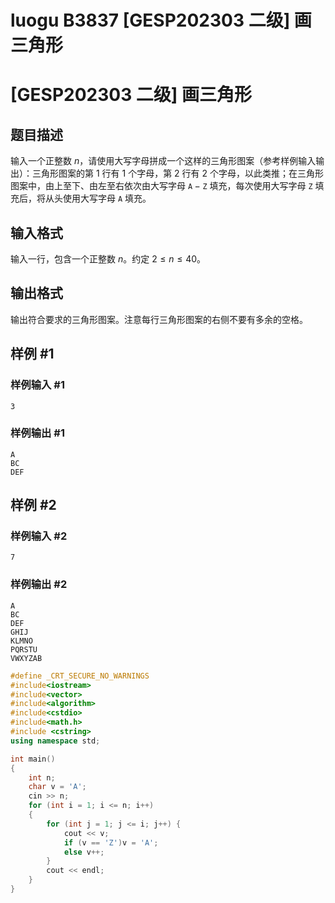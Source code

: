 # luogu B3837 [GESP202303 二级] 画三角形



# [GESP202303 二级] 画三角形

## 题目描述

输入一个正整数 $n$，请使用大写字母拼成一个这样的三角形图案（参考样例输入输出）：三角形图案的第 $1$ 行有 $1$ 个字母，第 $2$ 行有 $2$ 个字母，以此类推；在三角形图案中，由上至下、由左至右依次由大写字母 $\texttt{A}-\texttt{Z}$ 填充，每次使用大写字母 $\texttt Z$ 填充后，将从头使用大写字母 $\texttt A$ 填充。

## 输入格式

输入一行，包含一个正整数 $n$。约定 $2 \le n \le 40$。

## 输出格式

输出符合要求的三角形图案。注意每行三角形图案的右侧不要有多余的空格。

## 样例 #1

### 样例输入 #1

```
3
```

### 样例输出 #1

```
A
BC
DEF
```

## 样例 #2

### 样例输入 #2

```
7
```

### 样例输出 #2

```
A
BC
DEF
GHIJ
KLMNO
PQRSTU
VWXYZAB
```







```cpp
#define _CRT_SECURE_NO_WARNINGS
#include<iostream>
#include<vector>
#include<algorithm>
#include<cstdio>
#include<math.h>
#include <cstring>
using namespace std;

int main()
{
	int n;
	char v = 'A';
	cin >> n;
	for (int i = 1; i <= n; i++)
	{
		for (int j = 1; j <= i; j++) {
			cout << v;
			if (v == 'Z')v = 'A';
			else v++;
		}
		cout << endl;
	}
}
```

